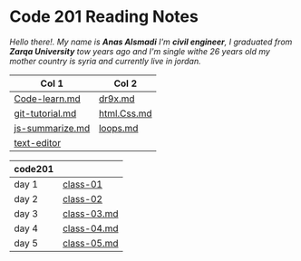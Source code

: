 # Code 201 Reading Notes


*Hello there!.*
*My name is **Anas Alsmadi** I'm **civil engineer**, I graduated from **Zarqa University** tow years ago and I'm single withe 26 years old my mother country is syria and currently live in jordan.*


|Col 1    |     Col 2|
|-------------|---------|
|[Code-learn.md](code-learn.md)|[dr9x.md](dr9x.md)|
|[git-tutorial.md](git-tutorial.md)|[html.Css.md](html.Css.md)|
|[js-summarize.md](js-summarize.md)|[loops.md](loops.md)|
|[text-editor](text-editor)|




|code201||
|----|------|
|day 1|[class-01](class-01)|
|day 2|[class-02](class-02)|
|day 3|[class-03.md](class-03.md)|
|day 4|[class-04.md](class-04.md)|
|day 5|[class-05.md](class-05.md)|